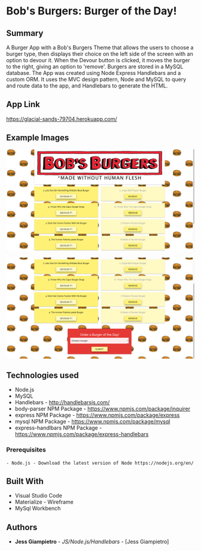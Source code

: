 # Bob's Burgers: Burger of the Day!

## Summary
A Burger App with a Bob's Burgers Theme that allows the users to choose a burger type, then displays their choice on the left side of the screen with an option to devour it. When the Devour button is clicked, it moves the burger to the right, giving an option to 'remove'. Burgers are stored in a MySQL database. The App was created using Node Express Handlebars and a custom ORM. It uses the MVC design pattern, Node and MySQL to query and route data to the app, and Handlebars to generate the HTML.

## App Link
https://glacial-sands-79704.herokuapp.com/

## Example Images

![Screen shot](public/assets/img/Bob'sBurgers.png)

![Screen shot](public/assets/img/BobsBurgersSS2.png)



## Technologies used
- Node.js
- MySQL
- Handlebars - http://handlebarsjs.com/
- body-parser NPM Package - https://www.npmjs.com/package/inquirer
- express NPM Package - https://www.npmjs.com/package/express
- mysql NPM Package - https://www.npmjs.com/package/mysql
- express-handlbars NPM Package - https://www.npmjs.com/package/express-handlebars

### Prerequisites

```
- Node.js - Download the latest version of Node https://nodejs.org/en/
```

## Built With

* Visual Studio Code
* Materialize - Wireframe
* MySql Workbench

## Authors

* **Jess Giampietro** - *JS/Node.js/Handlebars* - [Jess Giampietro]